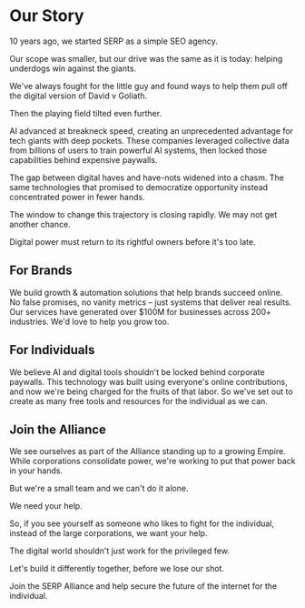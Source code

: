 # Our Story

10 years ago, we started SERP as a simple SEO agency.

Our scope was smaller, but our drive was the same as it is today: helping underdogs win against the giants. 

We've always fought for the little guy and found ways to help them pull off the digital version of David v Goliath.

Then the playing field tilted even further.

AI advanced at breakneck speed, creating an unprecedented advantage for tech giants with deep pockets. These companies leveraged collective data from billions of users to train powerful AI systems, then locked those capabilities behind expensive paywalls.

The gap between digital haves and have-nots widened into a chasm. The same technologies that promised to democratize opportunity instead concentrated power in fewer hands.

The window to change this trajectory is closing rapidly. We may not get another chance.

Digital power must return to its rightful owners before it's too late.

## For Brands

We build growth & automation solutions that help brands succeed online. No false promises, no vanity metrics – just systems that deliver real results. Our services have generated over $100M for businesses across 200+ industries. We'd love to help you grow too.

## For Individuals

We believe AI and digital tools shouldn't be locked behind corporate paywalls. This technology was built using everyone's online contributions, and now we're being charged for the fruits of that labor. So we've set out to create as many free tools and resources for the individual as we can.

## Join the Alliance

We see ourselves as part of the Alliance standing up to a growing Empire. While corporations consolidate power, we're working to put that power back in your hands.

But we're a small team and we can't do it alone. 

We need your help.

So, if you see yourself as someone who likes to fight for the individual, instead of the large corporations, we want your help.

The digital world shouldn't just work for the privileged few.

Let's build it differently together, before we lose our shot.

Join the SERP Alliance and help secure the future of the internet for the individual.



